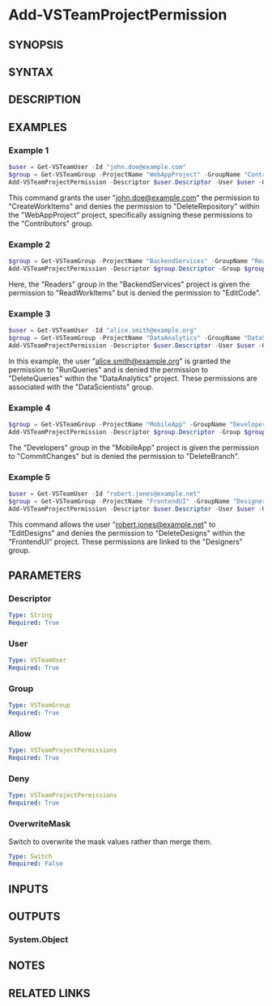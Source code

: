 <!-- #include "./common/header.md" -->

# Add-VSTeamProjectPermission

## SYNOPSIS

<!-- #include "./synopsis/Add-VSTeamProjectPermission.md" -->

## SYNTAX

## DESCRIPTION

<!-- #include "./synopsis/Add-VSTeamProjectPermission.md" -->

## EXAMPLES

### Example 1

```powershell
$user = Get-VSTeamUser -Id "john.doe@example.com"
$group = Get-VSTeamGroup -ProjectName "WebAppProject" -GroupName "Contributors"
Add-VSTeamProjectPermission -Descriptor $user.Descriptor -User $user -Group $group -Allow "CreateWorkItems" -Deny "DeleteRepository" -ProjectName "WebAppProject"
```

This command grants the user "john.doe@example.com" the permission to "CreateWorkItems" and denies the permission to "DeleteRepository" within the "WebAppProject" project, specifically assigning these permissions to the "Contributors" group.

### Example 2

```powershell
$group = Get-VSTeamGroup -ProjectName "BackendServices" -GroupName "Readers"
Add-VSTeamProjectPermission -Descriptor $group.Descriptor -Group $group -Allow "ReadWorkItems" -Deny "EditCode" -ProjectName "BackendServices"
```

Here, the "Readers" group in the "BackendServices" project is given the permission to "ReadWorkItems" but is denied the permission to "EditCode".

### Example 3

```powershell
$user = Get-VSTeamUser -Id "alice.smith@example.org"
$group = Get-VSTeamGroup -ProjectName "DataAnalytics" -GroupName "DataScientists"
Add-VSTeamProjectPermission -Descriptor $user.Descriptor -User $user -Group $group -Allow "RunQueries" -Deny "DeleteQueries" -ProjectName "DataAnalytics"
```

In this example, the user "alice.smith@example.org" is granted the permission to "RunQueries" and is denied the permission to "DeleteQueries" within the "DataAnalytics" project. These permissions are associated with the "DataScientists" group.

### Example 4

```powershell
$group = Get-VSTeamGroup -ProjectName "MobileApp" -GroupName "Developers"
Add-VSTeamProjectPermission -Descriptor $group.Descriptor -Group $group -Allow "CommitChanges" -Deny "DeleteBranch" -ProjectName "MobileApp"
```

The "Developers" group in the "MobileApp" project is given the permission to "CommitChanges" but is denied the permission to "DeleteBranch".

### Example 5

```powershell
$user = Get-VSTeamUser -Id "robert.jones@example.net"
$group = Get-VSTeamGroup -ProjectName "FrontendUI" -GroupName "Designers"
Add-VSTeamProjectPermission -Descriptor $user.Descriptor -User $user -Group $group -Allow "EditDesigns" -Deny "DeleteDesigns" -ProjectName "FrontendUI"
```

This command allows the user "robert.jones@example.net" to "EditDesigns" and denies the permission to "DeleteDesigns" within the "FrontendUI" project. These permissions are linked to the "Designers" group.

## PARAMETERS

### Descriptor

```yaml
Type: String
Required: True
```

### User

```yaml
Type: VSTeamUser
Required: True
```

### Group

```yaml
Type: VSTeamGroup
Required: True
```

### Allow

```yaml
Type: VSTeamProjectPermissions
Required: True
```

### Deny

```yaml
Type: VSTeamProjectPermissions
Required: True
```

### OverwriteMask

Switch to overwrite the mask values rather than merge them.

```yaml
Type: Switch
Required: False
```

<!-- #include "./params/projectName.md" -->

## INPUTS

## OUTPUTS

### System.Object

## NOTES

<!-- #include "./common/prerequisites.md" -->

## RELATED LINKS
